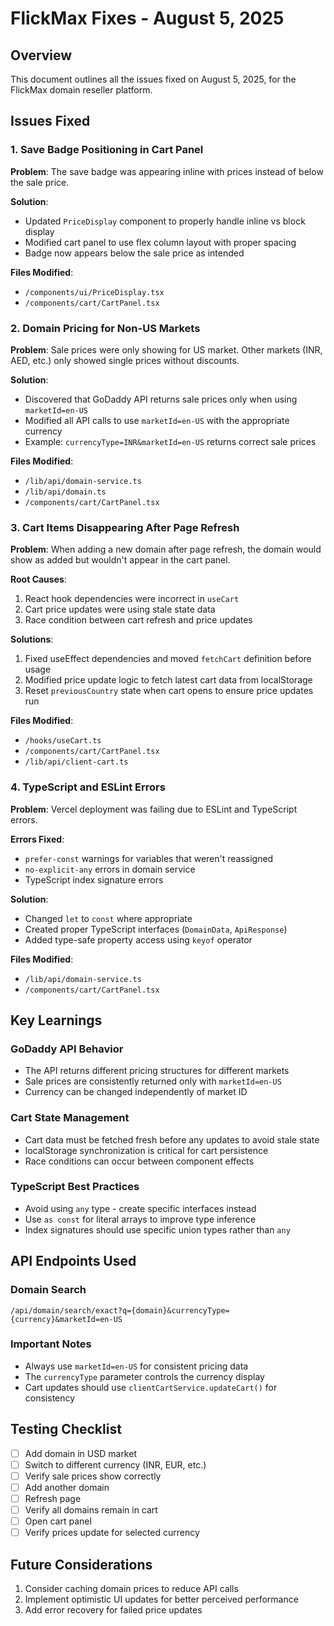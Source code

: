# FlickMax Fixes - August 5, 2025

## Overview
This document outlines all the issues fixed on August 5, 2025, for the FlickMax domain reseller platform.

## Issues Fixed

### 1. Save Badge Positioning in Cart Panel
**Problem**: The save badge was appearing inline with prices instead of below the sale price.

**Solution**: 
- Updated `PriceDisplay` component to properly handle inline vs block display
- Modified cart panel to use flex column layout with proper spacing
- Badge now appears below the sale price as intended

**Files Modified**:
- `/components/ui/PriceDisplay.tsx`
- `/components/cart/CartPanel.tsx`

### 2. Domain Pricing for Non-US Markets
**Problem**: Sale prices were only showing for US market. Other markets (INR, AED, etc.) only showed single prices without discounts.

**Solution**:
- Discovered that GoDaddy API returns sale prices only when using `marketId=en-US`
- Modified all API calls to use `marketId=en-US` with the appropriate currency
- Example: `currencyType=INR&marketId=en-US` returns correct sale prices

**Files Modified**:
- `/lib/api/domain-service.ts`
- `/lib/api/domain.ts`
- `/components/cart/CartPanel.tsx`

### 3. Cart Items Disappearing After Page Refresh
**Problem**: When adding a new domain after page refresh, the domain would show as added but wouldn't appear in the cart panel.

**Root Causes**:
1. React hook dependencies were incorrect in `useCart`
2. Cart price updates were using stale state data
3. Race condition between cart refresh and price updates

**Solutions**:
1. Fixed useEffect dependencies and moved `fetchCart` definition before usage
2. Modified price update logic to fetch latest cart data from localStorage
3. Reset `previousCountry` state when cart opens to ensure price updates run

**Files Modified**:
- `/hooks/useCart.ts`
- `/components/cart/CartPanel.tsx`
- `/lib/api/client-cart.ts`

### 4. TypeScript and ESLint Errors
**Problem**: Vercel deployment was failing due to ESLint and TypeScript errors.

**Errors Fixed**:
- `prefer-const` warnings for variables that weren't reassigned
- `no-explicit-any` errors in domain service
- TypeScript index signature errors

**Solution**:
- Changed `let` to `const` where appropriate
- Created proper TypeScript interfaces (`DomainData`, `ApiResponse`)
- Added type-safe property access using `keyof` operator

**Files Modified**:
- `/lib/api/domain-service.ts`
- `/components/cart/CartPanel.tsx`

## Key Learnings

### GoDaddy API Behavior
- The API returns different pricing structures for different markets
- Sale prices are consistently returned only with `marketId=en-US`
- Currency can be changed independently of market ID

### Cart State Management
- Cart data must be fetched fresh before any updates to avoid stale state
- localStorage synchronization is critical for cart persistence
- Race conditions can occur between component effects

### TypeScript Best Practices
- Avoid using `any` type - create specific interfaces instead
- Use `as const` for literal arrays to improve type inference
- Index signatures should use specific union types rather than `any`

## API Endpoints Used

### Domain Search
```
/api/domain/search/exact?q={domain}&currencyType={currency}&marketId=en-US
```

### Important Notes
- Always use `marketId=en-US` for consistent pricing data
- The `currencyType` parameter controls the currency display
- Cart updates should use `clientCartService.updateCart()` for consistency

## Testing Checklist
- [ ] Add domain in USD market
- [ ] Switch to different currency (INR, EUR, etc.)
- [ ] Verify sale prices show correctly
- [ ] Add another domain
- [ ] Refresh page
- [ ] Verify all domains remain in cart
- [ ] Open cart panel
- [ ] Verify prices update for selected currency

## Future Considerations
1. Consider caching domain prices to reduce API calls
2. Implement optimistic UI updates for better perceived performance
3. Add error recovery for failed price updates